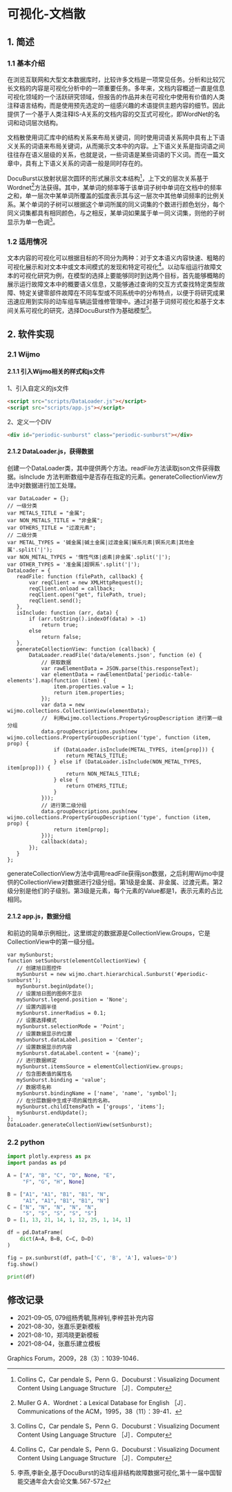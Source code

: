# 可视化-文档散


## 1. 简述

### 1.1 基本介绍

在浏览互联网和大型文本数据库时，比较许多文档是一项常见任务。分析和比较冗长文档的内容是可视化分析中的一项重要任务。多年来，文档内容概述一直是信息可视化领域的一个活跃研究领域，但报告的作品并未在可视化中使用有价值的人类注释语言结构，而是使用预先选定的一组感兴趣的术语提供主题内容的细节。因此提供了一个基于人类注释IS-A关系的文档内容的交互式可视化，即WordNet的名词和动词层次结构。

文档散使用词汇库中的结构关系来布局关键词，同时使用词语关系网中具有上下语义关系的词语来布局关键词，从而揭示文本中的内容。上下语义关系是指词语之间往往存在语义层级的关系，也就是说，一些词语是某些词语的下义词。而在一篇文章中，具有上下语义关系的词语一般是同时存在的。

DocuBurst以放射状层次圆环的形式展示文本结构[^1]，上下文的层次关系基于Wordnet[^2]方法获得。其中，某单词的频率等于该单词子树中单词在文档中的频率之和，单一层次中某单词所覆盖的弧度表示其与这一层次中其他单词频率的比例关系。某个单词的子树可以根据这个单词所属的同义词集的个数进行颜色划分，每个同义词集都具有相同颜色，与之相反，某单词如果属于单一同义词集，则他的子树显示为单一色调[^1]。

### 1.2 适用情况

文本内容的可视化可以根据目标的不同分为两种：对于文本语义内容快速、粗略的可视化展示和对文本中或文本间模式的发现和特定可视化[^1]。以动车组运行故障文本的可视化研究为例，在模型的选择上要能够同时到达两个目标，首先能够概略的展示运行故障文本中的概要语义信息，又能够通过查询的交互方式查找特定类型故障、特定关键零部件故障在不同车型或不同系统中的分布特点，以便于将研究成果迅速应用到实际的动车组车辆运营维修管理中。通过对基于词频可视化和基于文本间关系可视化的研究，选择DocuBurst作为基础模型[^3]。

## 2. 软件实现

### 2.1 Wijmo

#### 2.1.1 引入Wijmo相关的样式和js文件

1、引入自定义的js文件

```HTML
<script src="scripts/DataLoader.js"></script>
<script src="scripts/app.js"></script>
```

2、定义一个DIV

```HTML
<div id="periodic-sunburst" class="periodic-sunburst"></div>
```

#### 2.1.2 DataLoader.js，获得数据

创建一个DataLoader类，其中提供两个方法。readFile方法读取json文件获得数据。isInclude 方法判断数组中是否存在指定的元素。generateCollectionView方法中对数据进行加工处理。

 ```JS
var DataLoader = {};
// 一级分类
var METALS_TITLE = "金属";
var NON_METALS_TITLE = "非金属";
var OTHERS_TITLE = "过渡元素";
// 二级分类
var METAL_TYPES = '碱金属|碱土金属|过渡金属|镧系元素|锕系元素|其他金属'.split('|');
var NON_METAL_TYPES = '惰性气体|卤素|非金属'.split('|');
var OTHER_TYPES = '准金属|超锕系'.split('|');
DataLoader = {
    readFile: function (filePath, callback) {
        var reqClient = new XMLHttpRequest();
        reqClient.onload = callback;
        reqClient.open("get", filePath, true);
        reqClient.send();
    },
    isInclude: function (arr, data) {
        if (arr.toString().indexOf(data) > -1)
            return true;
        else
            return false;
    },
    generateCollectionView: function (callback) {
        DataLoader.readFile('data/elements.json', function (e) {
            // 获取数据
            var rawElementData = JSON.parse(this.responseText);
            var elementData = rawElementData['periodic-table-elements'].map(function (item) {
                item.properties.value = 1;
                return item.properties;
            });
            var data = new wijmo.collections.CollectionView(elementData);
            //  利用wijmo.collections.PropertyGroupDescription 进行第一级分组
            data.groupDescriptions.push(new wijmo.collections.PropertyGroupDescription('type', function (item, prop) {
                if (DataLoader.isInclude(METAL_TYPES, item[prop])) {
                    return METALS_TITLE;
                } else if (DataLoader.isInclude(NON_METAL_TYPES, item[prop])) {
                    return NON_METALS_TITLE;
                } else {
                    return OTHERS_TITLE;
                }
            }));
            // 进行第二级分组
            data.groupDescriptions.push(new wijmo.collections.PropertyGroupDescription('type', function (item, prop) {
                return item[prop];
            }));
            callback(data);
        });
    }
};
 ```

generateCollectionView方法中调用readFile获得json数据，之后利用Wijmo中提供的CollectionView对数据进行2级分组。第1级是金属、非金属、过渡元素。第2级分别是他们的子级别。第3级是元素，每个元素的Value都是1，表示元素的占比相同。

#### 2.1.2 app.js，数据分组

和前边的简单示例相比，这里绑定的数据源是CollectionView.Groups，它是CollectionView中的第一级分组。

 ```JS
var mySunburst;
function setSunburst(elementCollectionView) {
    // 创建旭日图控件
    mySunburst = new wijmo.chart.hierarchical.Sunburst('#periodic-sunburst');
    mySunburst.beginUpdate();
    // 设置旭日图的图例不显示
    mySunburst.legend.position = 'None';
    // 设置内圆半径
    mySunburst.innerRadius = 0.1;
    // 设置选择模式
    mySunburst.selectionMode = 'Point';
    // 设置数据显示的位置
    mySunburst.dataLabel.position = 'Center';
    // 设置数据显示的内容
    mySunburst.dataLabel.content = '{name}';
    // 进行数据绑定
    mySunburst.itemsSource = elementCollectionView.groups;
    // 包含图表值的属性名
    mySunburst.binding = 'value';
    // 数据项名称
    mySunburst.bindingName = ['name', 'name', 'symbol'];
    // 在分层数据中生成子项的属性的名称。
    mySunburst.childItemsPath = ['groups', 'items'];
    mySunburst.endUpdate();
};
DataLoader.generateCollectionView(setSunburst);
 ```

### 2.2 python

```python
import plotly.express as px
import pandas as pd

A = ["A", "B", "C", "D", None, "E",
     "F", "G", "H", None]

B = ["A1", "A1", "B1", "B1", "N",
     "A1", "A1", "B1", "B1", "N"]
C = ["N", "N", "N", "N", "N",
     "S", "S", "S", "S", "S"]
D = [1, 13, 21, 14, 1, 12, 25, 1, 14, 1]

df = pd.DataFrame(
    dict(A=A, B=B, C=C, D=D)
)

fig = px.sunburst(df, path=['C', 'B', 'A'], values='D')
fig.show()

print(df)
```



## 修改记录

- 2021-09-05, 079组杨秀毓,陈梓钊,李梓芸补充内容
- 2021-08-30，张嘉乐更新模板
- 2021-08-10，郑鸿晓更新模板
- 2021-08-04，张嘉乐建立模板

[^1]: Collins C，Car pendale S，Penn G．Docuburst：Visualizing Document Content Using Language Structure ［J］．Computer

Graphics Forum，2009，28（3）：1039-1046．

[^2]: Muller G A．Wordnet：a Lexical Database for English ［J］．Communications of the ACM，1995，38（11）：39-41．
[^3]: 李燕,李新全,基于DocuBurst的动车组非结构故障数据可视化,第十一届中国智能交通年会大会论文集.567-572

